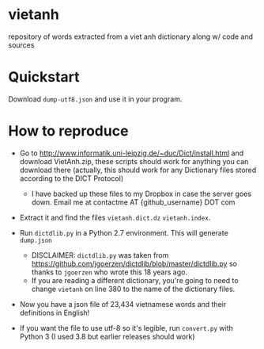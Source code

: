 # vietanh
repository of words extracted from a viet anh dictionary along w/ code and sources

# Quickstart

Download `dump-utf8.json` and use it in your program.

# How to reproduce

- Go to http://www.informatik.uni-leipzig.de/~duc/Dict/install.html and download VietAnh.zip, these scripts should work for anything you can download there (actually, this should work for any Dictionary files stored according to the DICT Protocol)
  - I have backed up these files to my Dropbox in case the server goes down. Email me at contactme AT {github_username} DOT com

- Extract it and find the files `vietanh.dict.dz` `vietanh.index`.

- Run `dictdlib.py` in a Python 2.7 environment. This will generate `dump.json`
  - DISCLAIMER: `dictdlib.py` was taken from https://github.com/jgoerzen/dictdlib/blob/master/dictdlib.py so thanks to `jgoerzen` who wrote this 18 years ago.
  - If you are reading a different dictionary, you're going to need to change `vietanh` on line 380 to the name of the dictionary files.

- Now you have a json file of 23,434 vietnamese words and their definitions in English!

- If you want the file to use utf-8 so it's legible, run `convert.py` with Python 3 (I used 3.8 but earlier releases should work)
